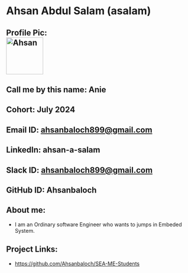 # Ahsan Abdul Salam (asalam)
## Profile Pic: <div><img src="https://github.com/Ahsanbaloch.png" alt="Ahsan" width="100"></div>

## Call me by this name: Anie 
## Cohort: July 2024
## Email ID: ahsanbaloch899@gmail.com

## LinkedIn: ahsan-a-salam
## Slack ID: ahsanbaloch899@gmail.com
## GitHub ID: Ahsanbaloch
## About me: 
- I am an Ordinary software Engineer who wants to jumps in Embeded System.
## Project Links:
- https://github.com/Ahsanbaloch/SEA-ME-Students

